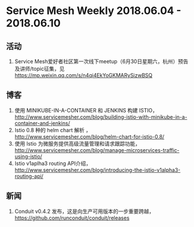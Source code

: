 # Service Mesh Weekly 2018.06.04 - 2018.06.10

## 活动

1. Service Mesh爱好者社区第一次线下meetup（6月30日星期六，杭州）预告及讲师/topic征集，见 https://mp.weixin.qq.com/s/n4qi4EkYoGKMARySizwBSQ

## 博客

1. 使用 MINIKUBE-IN-A-CONTAINER 和 JENKINS 构建 ISTIO，http://www.servicemesher.com/blog/building-istio-with-minikube-in-a-container-and-jenkins/
2. Istio 0.8 种的 helm chart 解析 ，http://www.servicemesher.com/blog/helm-chart-for-istio-0.8/
3. 使用 Istio 为微服务提供高级流量管理和请求跟踪功能，http://www.servicemesher.com/blog/manage-microservices-traffic-using-istio/
4. Istio v1aplha3 routing API介绍，http://www.servicemesher.com/blog/introducing-the-istio-v1alpha3-routing-api/

## 新闻

1. Conduit v0.4.2 发布，这是向生产可用版本的一步重要跨越，https://github.com/runconduit/conduit/releases